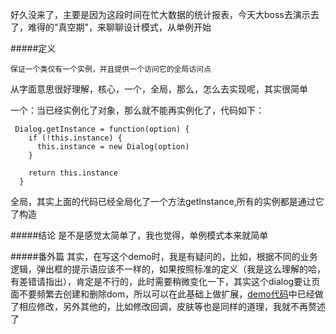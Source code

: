 好久没来了，主要是因为这段时间在忙大数据的统计报表，今天大boss去演示去了，难得的"真空期"，来聊聊设计模式，从单例开始

#####定义
```
保证一个类仅有一个实例，并且提供一个访问它的全局访问点
```
从字面意思很好理解，核心，一个，全局，那么，怎么去实现呢，其实很简单

一个：当已经实例化了对象，那么就不能再实例化了，代码如下：
```
 Dialog.getInstance = function(option) {
    if (!this.instance) {
      this.instance = new Dialog(option)
    }

    return this.instance
  }
```
全局，其实上面的代码已经全局化了一个方法getInstance,所有的实例都是通过它了构造

#####结论
是不是感觉太简单了，我也觉得，单例模式本来就简单


#####番外篇
其实，在写这个demo时，我是有疑问的，比如，根据不同的业务逻辑，弹出框的提示语应该不一样的，如果按照标准的定义（我是这么理解的哈，有差错请指出），肯定是不行的，此时需要稍微变化一下，其实这个dialog要让页面不要频繁去创建和删除dom，所以可以在此基础上做扩展，[demo代码](https://github.com/chenbin2015/Record/tree/master/designPattern/singleton)中已经做了相应修改，另外其他的，比如修改回调，皮肤等也是同样的道理，我就不再赘述了
